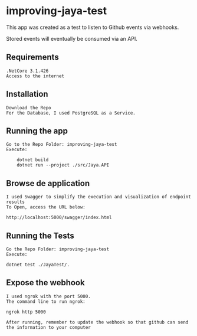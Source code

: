 
# improving-jaya-test

This app was created as a test to listen to Github events via webhooks.

Stored events will eventually be consumed via an API.

## Requirements

	.NetCore 3.1.426
	Access to the internet

## Installation
	Download the Repo
	For the Database, I used PostgreSQL as a Service.
		
## Running the app
	Go to the Repo Folder: improving-jaya-test
	Execute:
	
		dotnet build
		dotnet run --project ./src/Jaya.API

## Browse de application
	I used Swagger to simplify the execution and visualization of endpoint results
	To Open, access the URL below:
	
	http://localhost:5000/swagger/index.html

## Running the Tests
	Go the Repo Folder: improving-jaya-test
	Execute:
	
	dotnet test ./JayaTest/.

## Expose the webhook

	I used ngrok with the port 5000.
	The command line to run ngrok:
	
	ngrok http 5000
	
	After running, remember to update the webhook so that github can send the information to your computer
